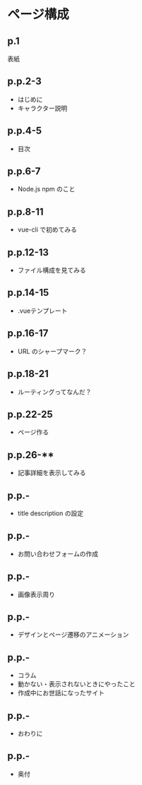 # ページ構成

## p.1
表紙

## p.p.2-3

- はじめに
- キャラクター説明

## p.p.4-5

- 目次

## p.p.6-7

- Node.js npm のこと

## p.p.8-11

- vue-cli で初めてみる

## p.p.12-13

- ファイル構成を見てみる

## p.p.14-15

- .vueテンプレート

## p.p.16-17

- URL のシャープマーク？

## p.p.18-21

- ルーティングってなんだ？

## p.p.22-25

- ページ作る

## p.p.26-**

- 記事詳細を表示してみる

## p.p.**-**

- title description の設定

## p.p.**-**

- お問い合わせフォームの作成

## p.p.**-**

- 画像表示周り

## p.p.**-**

- デザインとページ遷移のアニメーション

## p.p.**-**

- コラム
 - 動かない・表示されないときにやったこと
 - 作成中にお世話になったサイト

## p.p.**-**

- おわりに

## p.p.**-**

- 奥付
